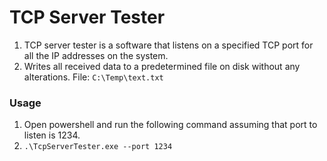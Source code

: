 ﻿# TCP Server Tester
1. TCP server tester is a software that listens on a specified TCP port for all the IP addresses on the system.
2. Writes all received data to a predetermined file on disk without any alterations. File: `C:\Temp\text.txt`

### Usage
1. Open powershell and run the following command assuming that port to listen is 1234.
2. `.\TcpServerTester.exe --port 1234` 
